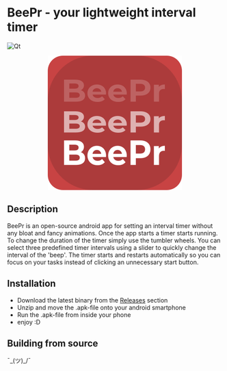 # BeePr - your lightweight interval timer

![Qt](https://img.shields.io/badge/Qt-5.15.2-green.svg)

<center>
<img src="res/icon.svg" alt="centered icon"/>
</center>

## Description
BeePr is an open-source android app for setting an interval timer without any bloat and fancy animations. Once the app starts a timer starts running. To change the duration of the timer simply use the tumbler wheels. You can select three predefined timer intervals using a slider to quickly change the interval of the 'beep'. The timer starts and restarts automatically so you can focus on your tasks instead of clicking an unnecessary start button.

## Installation
- Download the latest binary from the <a href=https://github.com/gabelstapler6/BeePr/releases>Releases</a> section
- Unzip and move the .apk-file onto your android smartphone
- Run the .apk-file from inside your phone 
- enjoy :D

## Building from source
¯\_(ツ)_/¯